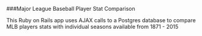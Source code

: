 ###Major League Baseball Player Stat Comparison

This Ruby on Rails app uses AJAX calls to a Postgres database to compare MLB players stats with individual seasons available from 1871 - 2015